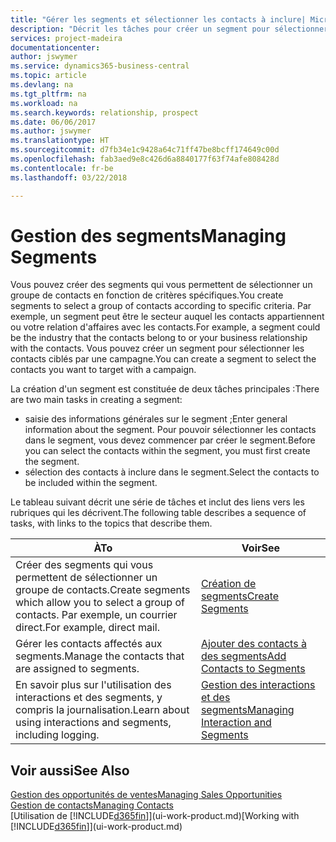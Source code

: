 ```yaml
---
title: "Gérer les segments et sélectionner les contacts à inclure| Microsoft Docs"
description: "Décrit les tâches pour créer un segment pour sélectionner un groupe de contacts en fonction de critères spécifiques, par exemple, les contacts dans un secteur que vous souhaitez cibler."
services: project-madeira
documentationcenter: 
author: jswymer
ms.service: dynamics365-business-central
ms.topic: article
ms.devlang: na
ms.tgt_pltfrm: na
ms.workload: na
ms.search.keywords: relationship, prospect
ms.date: 06/06/2017
ms.author: jswymer
ms.translationtype: HT
ms.sourcegitcommit: d7fb34e1c9428a64c71ff47be8bcff174649c00d
ms.openlocfilehash: fab3aed9e8c426d6a8840177f63f74afe808428d
ms.contentlocale: fr-be
ms.lasthandoff: 03/22/2018

---
```

# <a name="managing-segments"></a><span data-ttu-id="22e97-103">Gestion des segments</span><span class="sxs-lookup"><span data-stu-id="22e97-103">Managing Segments</span></span>
<span data-ttu-id="22e97-104">Vous pouvez créer des segments qui vous permettent de sélectionner un groupe de contacts en fonction de critères spécifiques.</span><span class="sxs-lookup"><span data-stu-id="22e97-104">You create segments to select a group of contacts according to specific criteria.</span></span> <span data-ttu-id="22e97-105">Par exemple, un segment peut être le secteur auquel les contacts appartiennent ou votre relation d'affaires avec les contacts.</span><span class="sxs-lookup"><span data-stu-id="22e97-105">For example, a segment could be the industry that the contacts belong to or your business relationship with the contacts.</span></span> <span data-ttu-id="22e97-106">Vous pouvez créer un segment pour sélectionner les contacts ciblés par une campagne.</span><span class="sxs-lookup"><span data-stu-id="22e97-106">You can create a segment to select the contacts you want to target with a campaign.</span></span>

<span data-ttu-id="22e97-107">La création d'un segment est constituée de deux tâches principales :</span><span class="sxs-lookup"><span data-stu-id="22e97-107">There are two main tasks in creating a segment:</span></span>

* <span data-ttu-id="22e97-108">saisie des informations générales sur le segment ;</span><span class="sxs-lookup"><span data-stu-id="22e97-108">Enter general information about the segment.</span></span> <span data-ttu-id="22e97-109">Pour pouvoir sélectionner les contacts dans le segment, vous devez commencer par créer le segment.</span><span class="sxs-lookup"><span data-stu-id="22e97-109">Before you can select the contacts within the segment, you must first create the segment.</span></span>
* <span data-ttu-id="22e97-110">sélection des contacts à inclure dans le segment.</span><span class="sxs-lookup"><span data-stu-id="22e97-110">Select the contacts to be included within the segment.</span></span>

<span data-ttu-id="22e97-111">Le tableau suivant décrit une série de tâches et inclut des liens vers les rubriques qui les décrivent.</span><span class="sxs-lookup"><span data-stu-id="22e97-111">The following table describes a sequence of tasks, with links to the topics that describe them.</span></span> 

| <span data-ttu-id="22e97-112">À</span><span class="sxs-lookup"><span data-stu-id="22e97-112">To</span></span> | <span data-ttu-id="22e97-113">Voir</span><span class="sxs-lookup"><span data-stu-id="22e97-113">See</span></span> |
| --- | --- |
| <span data-ttu-id="22e97-114">Créer des segments qui vous permettent de sélectionner un groupe de contacts.</span><span class="sxs-lookup"><span data-stu-id="22e97-114">Create segments which allow you to select a group of contacts.</span></span> <span data-ttu-id="22e97-115">Par exemple, un courrier direct.</span><span class="sxs-lookup"><span data-stu-id="22e97-115">For example, direct mail.</span></span> |[<span data-ttu-id="22e97-116">Création de segments</span><span class="sxs-lookup"><span data-stu-id="22e97-116">Create Segments</span></span>](marketing-how-create-segment.md) |
| <span data-ttu-id="22e97-117">Gérer les contacts affectés aux segments.</span><span class="sxs-lookup"><span data-stu-id="22e97-117">Manage the contacts that are assigned to segments.</span></span> |[<span data-ttu-id="22e97-118">Ajouter des contacts à des segments</span><span class="sxs-lookup"><span data-stu-id="22e97-118">Add Contacts to Segments</span></span>](marketing-add-contact-segment.md) |
| <span data-ttu-id="22e97-119">En savoir plus sur l'utilisation des interactions et des segments, y compris la journalisation.</span><span class="sxs-lookup"><span data-stu-id="22e97-119">Learn about using interactions and segments, including logging.</span></span> |[<span data-ttu-id="22e97-120">Gestion des interactions et des segments</span><span class="sxs-lookup"><span data-stu-id="22e97-120">Managing Interaction and Segments</span></span>](marketing-interaction-segments.md) |

## <a name="see-also"></a><span data-ttu-id="22e97-121">Voir aussi</span><span class="sxs-lookup"><span data-stu-id="22e97-121">See Also</span></span>
[<span data-ttu-id="22e97-122">Gestion des opportunités de ventes</span><span class="sxs-lookup"><span data-stu-id="22e97-122">Managing Sales Opportunities</span></span>](marketing-manage-sales-opportunities.md)  
[<span data-ttu-id="22e97-123">Gestion de contacts</span><span class="sxs-lookup"><span data-stu-id="22e97-123">Managing Contacts</span></span>](marketing-contacts.md)  
<span data-ttu-id="22e97-124">[Utilisation de [!INCLUDE[d365fin](includes/d365fin_md.md)]](ui-work-product.md)</span><span class="sxs-lookup"><span data-stu-id="22e97-124">[Working with [!INCLUDE[d365fin](includes/d365fin_md.md)]](ui-work-product.md)</span></span>

